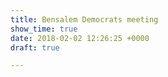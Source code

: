 ```yaml
---
title: Bensalem Democrats meeting
show_time: true
date: 2018-02-02 12:26:25 +0000
draft: true

---
```


